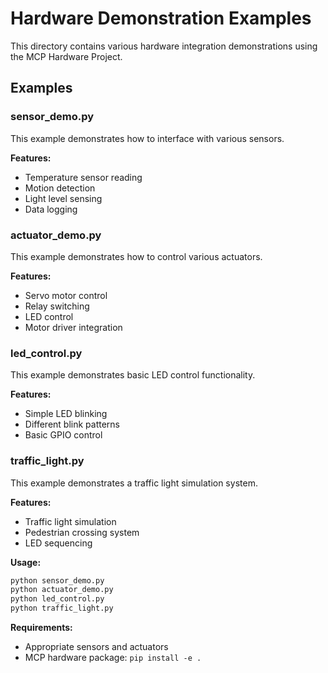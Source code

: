 # Hardware Demonstration Examples

This directory contains various hardware integration demonstrations using the MCP Hardware Project.

## Examples

### sensor_demo.py

This example demonstrates how to interface with various sensors.

**Features:**
- Temperature sensor reading
- Motion detection
- Light level sensing
- Data logging

### actuator_demo.py

This example demonstrates how to control various actuators.

**Features:**
- Servo motor control
- Relay switching
- LED control
- Motor driver integration

### led_control.py

This example demonstrates basic LED control functionality.

**Features:**
- Simple LED blinking
- Different blink patterns
- Basic GPIO control

### traffic_light.py

This example demonstrates a traffic light simulation system.

**Features:**
- Traffic light simulation
- Pedestrian crossing system
- LED sequencing

**Usage:**
```bash
python sensor_demo.py
python actuator_demo.py
python led_control.py
python traffic_light.py
```

**Requirements:**
- Appropriate sensors and actuators
- MCP hardware package: `pip install -e .`

